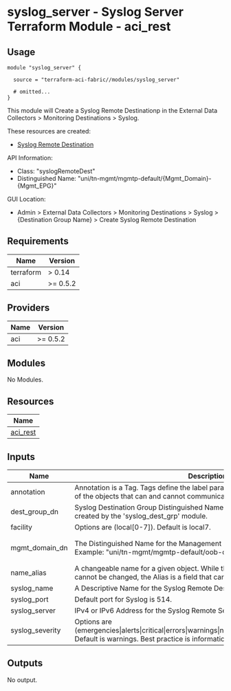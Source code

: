 # syslog_server - Syslog Server Terraform Module - aci_rest

## Usage

```hcl
module "syslog_server" {

  source = "terraform-aci-fabric//modules/syslog_server"

  # omitted...
}
```

This module will Create a Syslog Remote Destinationp in the External Data Collectors > Monitoring Destinations > Syslog.

These resources are created:

* [Syslog Remote Destination](https://registry.terraform.io/providers/CiscoDevNet/aci/latest/docs/resources/rest)

API Information:

* Class: "syslogRemoteDest"
* Distinguished Name: "uni/tn-mgmt/mgmtp-default/{Mgmt_Domain}-{Mgmt_EPG}"

GUI Location:

* Admin > External Data Collectors > Monitoring Destinations > Syslog > {Destination Group Name} > Create Syslog Remote Destination

<!-- BEGINNING OF PRE-COMMIT-TERRAFORM DOCS HOOK -->
## Requirements

| Name | Version |
|------|---------|
| terraform | > 0.14 |
| aci | >= 0.5.2 |

## Providers

| Name | Version |
|------|---------|
| aci | >= 0.5.2 |

## Modules

No Modules.

## Resources

| Name |
|------|
| [aci_rest](https://registry.terraform.io/providers/ciscodevnet/aci/0.5.2/docs/resources/rest) |

## Inputs

| Name | Description | Type | Default | Required |
|------|-------------|------|---------|:--------:|
| annotation | Annotation is a Tag.  Tags define the label parameters and enables the classifying of the objects that can and cannot communicate with one another. | `string` | `""` | no |
| dest\_group\_dn | Syslog Destination Group Distinguished Name.  This should have already been created by the 'syslog\_dest\_grp' module. | `string` | n/a | yes |
| facility | Options are (local[0-7]).  Default is local7. | `string` | `"local7"` | no |
| mgmt\_domain\_dn | The Distinguished Name for the Management Domain.<br> Example: "uni/tn-mgmt/mgmtp-default/oob-default" | `string` | `"uni/tn-mgmt/mgmtp-default/oob-default"` | no |
| name\_alias | A changeable name for a given object. While the name of an object, once created, cannot be changed, the Alias is a field that can be changed. | `string` | `""` | no |
| syslog\_name | A Descriptive Name for the Syslog Remote Destination. | `string` | `"server1"` | no |
| syslog\_port | Default port for Syslog is 514. | `number` | `514` | no |
| syslog\_server | IPv4 or IPv6 Address for the Syslog Remote Server. | `string` | `"198.18.1.1"` | no |
| syslog\_severity | Options are (emergencies\|alerts\|critical\|errors\|warnings\|notifications\|information\|debugging).  Default is warnings.  Best practice is information. | `string` | `"information"` | no |

## Outputs

No output.
<!-- END OF PRE-COMMIT-TERRAFORM DOCS HOOK -->
